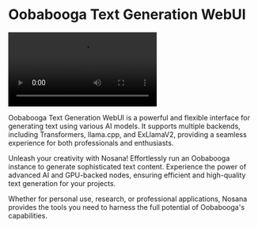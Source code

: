 # Oobabooga Text Generation WebUI

![Oobabooga](https://raw.githubusercontent.com/nosana-ci/templates/refs/heads/main/templates/Oobabooga/oobabooga.mp4)

Oobabooga Text Generation WebUI is a powerful and flexible interface for generating text using various AI models. It supports multiple backends, including Transformers, llama.cpp, and ExLlamaV2, providing a seamless experience for both professionals and enthusiasts.

Unleash your creativity with Nosana! Effortlessly run an Oobabooga instance to generate sophisticated text content. Experience the power of advanced AI and GPU-backed nodes, ensuring efficient and high-quality text generation for your projects.

Whether for personal use, research, or professional applications, Nosana provides the tools you need to harness the full potential of Oobabooga's capabilities.
